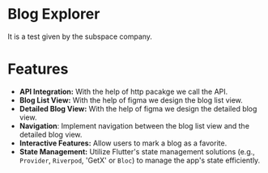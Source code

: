 # Blog Explorer 
It is a test given by the subspace company. 

# Features
- **API Integration:**
    With the help of http pacakge we call the API.
- **Blog List View:**
    With the help of figma we design the blog list view.
- **Detailed Blog View:**
    With the help of figma we design the detailed blog view.
- **Navigation**:
    Implement navigation between the blog list view and the detailed blog view.
- **Interactive Features:**
    Allow users to mark a blog as a favorite.
- **State Management:**
   Utilize Flutter's state management solutions (e.g., `Provider`, `Riverpod`, 'GetX' or `Bloc`) to manage the app's state efficiently.
   
